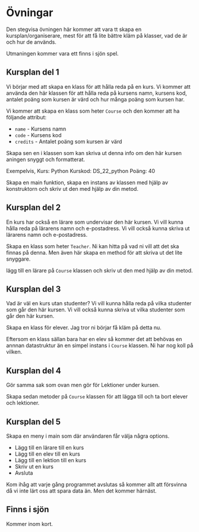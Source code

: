 # Övningar

Den stegvisa övningen här kommer att vara tt skapa en kursplan/organiserare, mest för att få lite bättre kläm på klasser, vad de är och hur de används.

Utmaningen kommer vara ett finns i sjön spel.

## Kursplan del 1

Vi börjar med att skapa en klass för att hålla reda på en kurs. Vi kommer att använda den här klassen för att hålla reda på kursens namn, kursens kod, antalet poäng som kursen är värd och hur många poäng som kursen har.

Vi kommer att skapa en klass som heter `Course` och den kommer att ha följande attribut:

- `name` - Kursens namn
- `code` - Kursens kod
- `credits` - Antalet poäng som kursen är värd

Skapa sen en i klassen som kan skriva ut denna info om den här kursen aningen snyggt och formatterat.

Exempelvis,
Kurs: Python
Kurskod: DS_22_python
Poäng: 40

Skapa en main funktion, skapa en instans av klassen med hjälp av konstruktorn och skriv ut den med hjälp av din metod.

## Kursplan del 2

En kurs har också en lärare som undervisar den här kursen. Vi vill kunna hålla reda på lärarens namn och e-postadress. Vi vill också kunna skriva ut lärarens namn och e-postadress.

Skapa en klass som heter `Teacher`. Ni kan hitta på vad ni vill att det ska finnas på denna. Men även här skapa en method för att skriva ut det lite snyggare.

lägg till en lärare på `Course` klassen och skriv ut den med hjälp av din metod.

## Kursplan del 3

Vad är väl en kurs utan studenter? Vi vill kunna hålla reda på vilka studenter som går den här kursen. Vi vill också kunna skriva ut vilka studenter som går den här kursen.

Skapa en klass för elever. Jag tror ni börjar få kläm på detta nu.

Eftersom en klass sällan bara har en elev så kommer det att behövas en annnan datastruktur än en simpel instans i `Course` klassen. Ni har nog koll på vilken.

## Kursplan del 4

Gör samma sak som ovan men gör för Lektioner under kursen.

Skapa sedan metoder på `Course` klassen för att lägga till och ta bort elever och lektioner.

## Kursplan del 5

Skapa en meny i main som där användaren får välja några options.

- Lägg till en lärare till en kurs
- Lägg till en elev till en kurs
- Lägg till en lektion till en kurs
- Skriv ut en kurs
- Avsluta

Kom ihåg att varje gång programmet avslutas så kommer allt att försvinna då vi inte lärt oss att spara data än. Men det kommer härnäst.

## Finns i sjön

Kommer inom kort.
